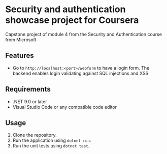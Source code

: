 # Security and authentication showcase project for Coursera
Capstone project of module 4 from the Security and Authentication course from Microsoft

## Features
- Go to  `http://localhost:<port>/webform` to have a login form. The backend enables login validating against SQL injections and XSS

## Requirements
- .NET 9.0 or later
- Visual Studio Code or any compatible code editor

## Usage
1. Clone the repository.
2. Run the application using `dotnet run`.
3. Run the unit tests using `dotnet test`.

